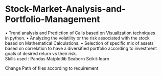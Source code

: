 # Stock-Market-Analysis-and-Portfolio-Management
• Trend analysis and Prediction of Calls based on Visualization techniques in python. 
• Analyzing the volatility or the risk associated with the stock based on Mathematical Calculations. 
• Selection of specific mix of assets based on correlation to have a diversified portfolio according to investment goals of desired return vs their risk.  
Skills used : Pandas Matplotlib Seaborn Scikit-learn

Change Path of files according to requirement
